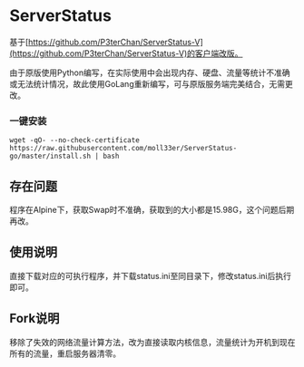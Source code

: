 # ServerStatus

基于[https://github.com/P3terChan/ServerStatus-V](https://github.com/P3terChan/ServerStatus-V)的客户端改版。

由于原版使用Python编写，在实际使用中会出现内存、硬盘、流量等统计不准确或无法统计情况，故此使用GoLang重新编写，可与原版服务端完美结合，无需更改。

### 一键安装

```shell
wget -qO- --no-check-certificate https://raw.githubusercontent.com/moll33er/ServerStatus-go/master/install.sh | bash
```



## 存在问题

程序在Alpine下，获取Swap时不准确，获取到的大小都是15.98G，这个问题后期再改。

## 使用说明

直接下载对应的可执行程序，并下载status.ini至同目录下，修改status.ini后执行即可。



## Fork说明

移除了失效的网络流量计算方法，改为直接读取内核信息，流量统计为开机到现在所有的流量，重启服务器清零。
